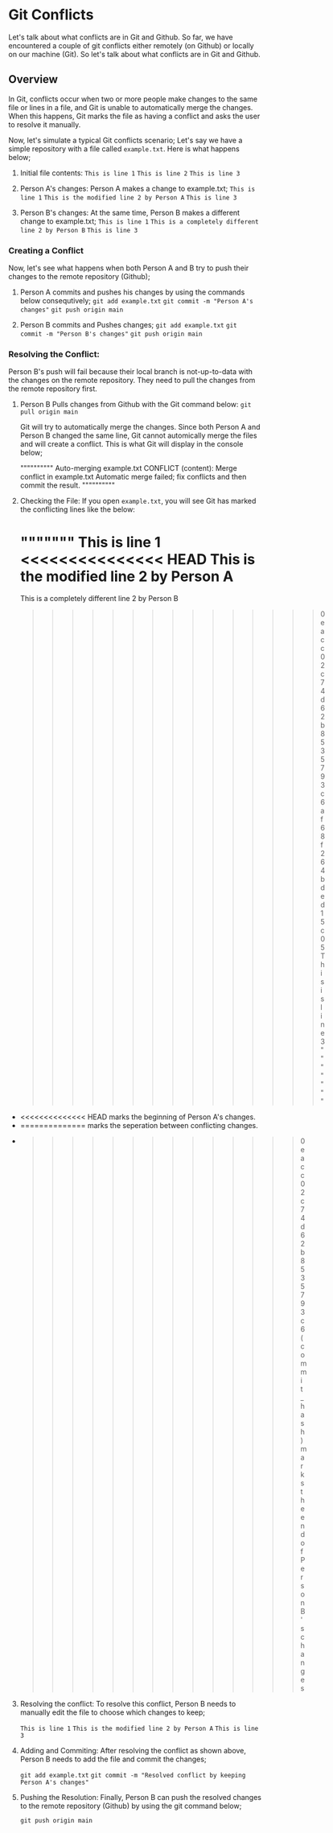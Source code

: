 # Git Conflicts
Let's talk about what conflicts are in Git and Github. So far, we have encountered a couple of git conflicts either remotely (on Github) or locally on our machine (Git). So let's talk about what conflicts are in Git and Github.

## Overview
In Git, conflicts occur when two or more people make changes to the same file or lines in a file, and Git is unable to automatically merge the changes. When this happens, Git marks the file as having a conflict and asks the user to resolve it manually.

Now, let's simulate a typical Git conflicts scenario;
Let's say we have a simple repository with a file called `example.txt`. Here is what happens below;

1. Initial file contents:
    `This is line 1`
    `This is line 2`
    `This is line 3`

2. Person A's changes: Person A makes a change to example.txt;
    `This is line 1`
    `This is the modified line 2 by Person A`
    `This is line 3`

3. Person B's changes: At the same time, Person B makes a different change to example.txt;
    `This is line 1`
    `This is a completely different line 2 by Person B`
    `This is line 3`

### Creating a Conflict
Now, let's see what happens when both Person A and B try to push their changes to the remote repository (Github);

1. Person A commits and pushes his changes by using the commands below consequtively;
    `git add example.txt`
    `git commit -m "Person A's changes"`
    `git push origin main`

2. Person B commits and Pushes changes;
    `git add example.txt`
    `git commit -m "Person B's changes"`
    `git push origin main`

### Resolving the Conflict:
Person B's push will fail because their local branch is not-up-to-data with the changes on the remote repository. They need to pull the changes from the remote repository first.

1. Person B Pulls changes from Github with the Git command below:
    `git pull origin main`

    Git will try to automatically merge the changes. Since both Person A and Person B changed the same line, Git cannot automically merge the files and will create a conflict. This is what Git will display in the console below;

    """"""""""
    Auto-merging example.txt
    CONFLICT (content): Merge conflict in example.txt
    Automatic merge failed; fix conflicts and then commit the result.
    """"""""""

2. Checking the File: If you open `example.txt`, you will see Git has marked the conflicting lines like the below:

    """""""
    This is line 1
    <<<<<<<<<<<<<<< HEAD
    This is the modified line 2 by Person A
    ===============
    This is a completely different line 2 by Person B
    >>>>>>>>>>>>>>> 0eacc02c74d62b8535793c6af68f264bded15c05
    This is line 3
    """""""

- <<<<<<<<<<<<<< HEAD marks the beginning of Person A's changes.
- ============== marks the seperation between conflicting changes.
- >>>>>>>>>>>>>> 0eacc02c74d62b8535793c6 (commit_hash) marks the end of Person B's changes

3. Resolving the conflict: To resolve this conflict, Person B needs to manually edit the file to choose which changes to keep;

    `This is line 1`
    `This is the modified line 2 by Person A`
    `This is line 3`

4. Adding and Commiting: After resolving the conflict as shown above, Person B needs to add the file and commit the changes;

    `git add example.txt`
    `git commit -m "Resolved conflict by keeping Person A's changes"`

5. Pushing the Resolution: Finally, Person B can push the resolved changes to the remote repository (Github) by using the git command below;
    
    `git push origin main`

<!-- Now, we will proceed to demonstrating what we have learned about Git conflicts. -->
